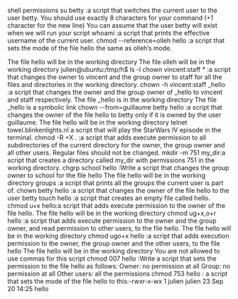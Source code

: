 shell permissions
su betty :a script that switches the current user to the user betty.
You should use exactly 8 characters for your command (+1 character for the new line)
You can assume that the user betty will exist when we will run your script
whoami :a script that prints the effective username of the current user.
chmod --reference=olleh hello :a script that sets the mode of the file hello the same as olleh’s mode.

The file hello will be in the working directory
The file olleh will be in the working directory
julien@ubuntu:/tmp/h$ ls -l
chown vincent:staff * :a script that changes the owner to vincent and the group owner to staff for all the files and directories in the working directory.
chown -h vincent:staff _hello :a script that changes the owner and the group owner of _hello to vincent and staff respectively.
The file _hello is in the working directory
The file _hello is a symbolic link
chown --from=guillaume betty hello :a script that changes the owner of the file hello to betty only if it is owned by the user guillaume.
The file hello will be in the working directory
telnet towel.blinkenlights.nl   a script that will play the StarWars IV episode in the terminal.
chmod -R +X . :a script that adds execute permission to all subdirectories of the current directory for the owner, the group owner and all other users.
Regular files should not be changed.
mkdir -m 751 my_dir:a script that creates a directory called my_dir with permissions 751 in the working directory.
chgrp school hello :Write a script that changes the group owner to school for the file hello
The file hello will be in the working directory
groups :a script that prints all the groups the current user is part of.
chown betty hello :a script that changes the owner of the file hello to the user betty
touch hello :a script that creates an empty file called hello.
chmod u+x hello:a script that adds execute permission to the owner of the file hello.
The file hello will be in the working directory
chmod ug+x,o+r hello :a script that adds execute permission to the owner and the group owner, and read permission to other users, to the file hello.
The file hello will be in the working directory
chmod ugo+x hello :a script that adds execution permission to the owner, the group owner and the other users, to the file hello
The file hello will be in the working directory
You are not allowed to use commas for this script
chmod 007 hello :Write a script that sets the permission to the file hello as follows:
Owner: no permission at all
Group: no permission at all
Other users: all the permissions
chmod 753 hello : a script that sets the mode of the file hello to this:-rwxr-x-wx 1 julien julien 23 Sep 20 14:25 hello

